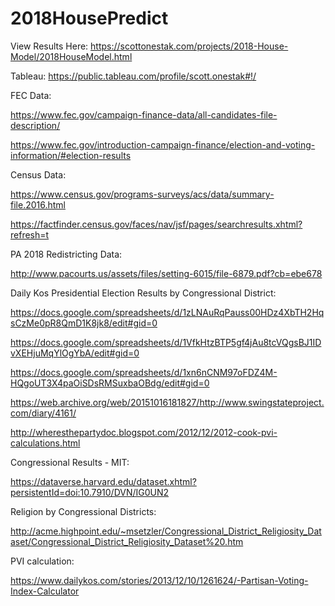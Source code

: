 # 2018HousePredict

View Results Here: https://scottonestak.com/projects/2018-House-Model/2018HouseModel.html

Tableau: https://public.tableau.com/profile/scott.onestak#!/

FEC Data: 

https://www.fec.gov/campaign-finance-data/all-candidates-file-description/

https://www.fec.gov/introduction-campaign-finance/election-and-voting-information/#election-results

Census Data:

https://www.census.gov/programs-surveys/acs/data/summary-file.2016.html

https://factfinder.census.gov/faces/nav/jsf/pages/searchresults.xhtml?refresh=t

PA 2018 Redistricting Data:

http://www.pacourts.us/assets/files/setting-6015/file-6879.pdf?cb=ebe678

Daily Kos Presidential Election Results by Congressional District:

https://docs.google.com/spreadsheets/d/1zLNAuRqPauss00HDz4XbTH2HqsCzMe0pR8QmD1K8jk8/edit#gid=0

https://docs.google.com/spreadsheets/d/1VfkHtzBTP5gf4jAu8tcVQgsBJ1IDvXEHjuMqYlOgYbA/edit#gid=0

https://docs.google.com/spreadsheets/d/1xn6nCNM97oFDZ4M-HQgoUT3X4paOiSDsRMSuxbaOBdg/edit#gid=0

https://web.archive.org/web/20151016181827/http://www.swingstateproject.com/diary/4161/

http://wheresthepartydoc.blogspot.com/2012/12/2012-cook-pvi-calculations.html

Congressional Results - MIT:

https://dataverse.harvard.edu/dataset.xhtml?persistentId=doi:10.7910/DVN/IG0UN2

Religion by Congressional Districts:

http://acme.highpoint.edu/~msetzler/Congressional_District_Religiosity_Dataset/Congressional_District_Religiosity_Dataset%20.htm

PVI calculation:

https://www.dailykos.com/stories/2013/12/10/1261624/-Partisan-Voting-Index-Calculator


